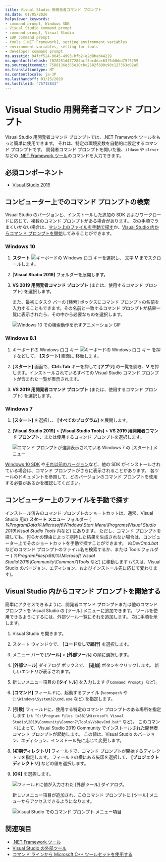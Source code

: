 ```yaml
---
title: Visual Studio 用開発者コマンド プロンプト
ms.date: 01/05/2020
helpviewer_keywords:
- command prompt, Windows SDK
- Visual Studio command prompt
- command prompt, Visual Studio
- SDK command prompt
- tools [.NET Framework], setting environment variables
- environment variables, setting for tools
- developer command prompt
ms.assetid: 94fcf524-9045-4993-bfb2-e2d8bad44219
ms.openlocfilehash: f028281d477284acf3ac4dac63f5ddbbd79f5259
ms.sourcegitcommit: 7588136e355e10cbc2582f389c90c127363c02a5
ms.translationtype: HT
ms.contentlocale: ja-JP
ms.lasthandoff: 03/15/2020
ms.locfileid: "75715843"
---
```

# <a name="developer-command-prompt-for-visual-studio"></a>Visual Studio 用開発者コマンド プロンプト

Visual Studio 用開発者コマンド プロンプトでは、.NET Framework ツールをもっと簡単に使用できます。 それは、特定の環境変数を自動的に設定するコマンド プロンプトです。 開発者コマンド プロンプトを開いた後、`ildasm` や `clrver` などの [.NET Framework ツール](index.md)のコマンドを入力できます。

## <a name="prerequisites"></a>必須コンポーネント

- [Visual Studio 2019](https://visualstudio.microsoft.com/downloads/?utm_medium=microsoft&utm_source=docs.microsoft.com&utm_campaign=inline+link&utm_content=download+vs2019)

## <a name="search-for-the-command-prompt-on-your-machine"></a>コンピューター上でのコマンド プロンプトの検索

Visual Studio のバージョンと、インストールした追加の SDK およびワークロードに応じて、複数のコマンド プロンプトがある場合があります。 次の手順でうまくいかない場合は、[マシン上のファイルを手動で探す](#manually-locate-the-files-on-your-machine)か、[Visual Studio 内からコマンド プロンプトを開始](#start-the-command-prompt-from-inside-visual-studio)してみることができます。

### <a name="windows-10"></a>Windows 10

1. **スタート** ![キーボードの Windows ロゴ キー](./media/developer-command-prompt-for-vs/windows-logo-key-graphic.png)を選択し、 文字 **V** までスクロールします。

1. **[Visual Studio 2019]** フォルダーを展開します。

1. **VS 2019 用開発者コマンド プロンプト** (または、使用するコマンド プロンプト) を選択します。

   また、最初にタスク バーの [検索] ボックスにコマンド プロンプトの名前を入力することもできます。その名前と一致するコマンド プロンプトが結果一覧に表示されたら、その中から必要なものを選択します。

   ![Windows 10 での検索動作を示すアニメーション GIF](./media/developer-command-prompt-for-vs/windows10-search.gif)

### <a name="windows-81"></a>Windows 8.1

1. キーボードの Windows ロゴ キー ![キーボードの Windows ロゴ キー](./media/developer-command-prompt-for-vs/windows-logo-key-graphic.png) を押すなどして、 **[スタート]** 画面に 移動します。

1. **[スタート]** 画面で、**Ctrl**+**Tab** キーを押して **[アプリ]** の一覧を開き、**V** を押します。インストールされているすべての Visual Studio コマンド プロンプトが含まれた一覧が表示されます。

1. **VS 2019 用開発者コマンド プロンプト** (または、使用するコマンド プロンプト) を選択します。

### <a name="windows-7"></a>Windows 7

1. **[スタート]** を選択し、 **[すべてのプログラム]** を展開します。

1. **[Visual Studio 2019]**  >  **[Visual Studio Tools]**  > **VS 2019 用開発者コマンド プロンプト**、または使用するコマンド プロンプトを選択します。

   ![コマンド プロンプトが強調表示されている Windows 7 の [スタート] メニュー](./media/developer-command-prompt-for-vs/windows7-menu.png)

[Windows 10 SDK](https://developer.microsoft.com/windows/downloads/windows-10-sdk) や[それ以前のバージョン](https://developer.microsoft.com/windows/downloads/sdk-archive)など、他の SDK がインストールされている場合は、コマンド プロンプトがさらに表示されることがあります。 各ツールのドキュメントを参照して、どのバージョンのコマンド プロンプトを使用する必要があるかを確認してください。

## <a name="manually-locate-the-files-on-your-machine"></a>コンピューター上のファイルを手動で探す

インストール済みのコマンド プロンプトのショートカットは、通常、Visual Studio 用の **スタート メニュー** フォルダー ( *%ProgramData%\Microsoft\Windows\Start Menu\Programs\Visual Studio 2019\Visual Studio Tools* 内など) にあります。 ただし、コマンド プロンプトを探しても、何らかの理由によって期待した結果を生成されない場合は、コンピューター上でそのショートカットを手動で探すことができます。 *VsDevCmd.bat* などのコマンド プロンプトのファイル名を検索するか、または Tools フォルダー ( *%ProgramFiles(x86)%\Microsoft Visual Studio\2019\Community\Common7\Tools* など) に移動します (パスは、Visual Studio のバージョン、エディション、およびインストール先に応じて変わります)。

## <a name="start-the-command-prompt-from-inside-visual-studio"></a>Visual Studio 内からコマンド プロンプトを開始する

簡単にアクセスできるように、開発者コマンド プロンプトまたは他のコマンド プロンプトを Visual Studio の [ツール] メニューに追加できます。 ツールを使用できるようにするには、外部ツール一覧にそれを追加します。 次に手順を示します。

1. Visual Studio を開きます。

1. スタート ウィンドウで、 **[コードなしで続行]** を選択します。

1. メニュー バーで **[ツール]**  >  **[外部ツール]** の順に選択します。

1. **[外部ツール]** ダイアログ ボックスで、 **[追加]** ボタンをクリックします。 新しいエントリが表示されます。

1. 新しいメニュー項目の **[タイトル]** を入力します (「`Command Prompt`」など)。

1. **[コマンド]** フィールドに、起動するファイル (`%comspec%` や `C:\Windows\System32\cmd.exe` など) を指定します。

1. **[引数]** フィールドに、使用する特定のコマンド プロンプトのある場所を指定します (`/k "C:\Program Files (x86)\Microsoft Visual Studio\2019\Community\Common7\Tools\VsDevCmd.bat"` など)。 このコマンドによって、Visual Studio 2019 Community でインストールされた開発者コマンド プロンプトが起動します。 この値は、Visual Studio のバージョン、エディション、インストール先に応じて変更します。

1. **[初期ディレクトリ]** フィールドで、コマンド プロンプトが開始するディレクトリを指定します。 フィールドの横にある矢印を選択して、 **[プロジェクト ディレクトリ]** などの値を選択します。

1. **[OK]** を選択します。

   ![フィールドに値が入力された [外部ツール] ダイアログ。](./media/developer-command-prompt-for-vs/add-external-tool.png)

   新しいメニュー項目が追加され、このコマンド プロンプトに [ツール] メニューからアクセスできるようになります。

   ![Visual Studio でのコマンド プロンプト メニュー項目](./media/developer-command-prompt-for-vs/command-prompt-vs-menu.png)

## <a name="see-also"></a>関連項目

- [.NET Framework ツール](index.md)
- [Visual Studio の外部ツール](/visualstudio/ide/managing-external-tools)
- [コマンド ラインから Microsoft C++ ツールセットを使用する](/cpp/build/building-on-the-command-line)
